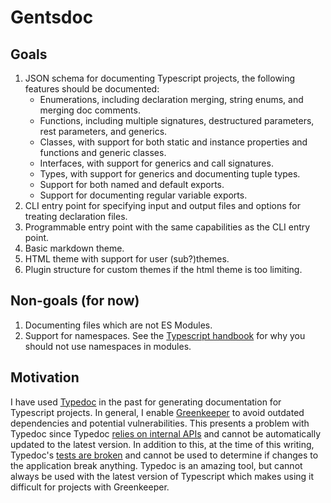 # Gentsdoc

## Goals

1. JSON schema for documenting Typescript projects, the following features should be documented:
    - Enumerations, including declaration merging, string enums, and merging doc comments.
    - Functions, including multiple signatures, destructured parameters, rest parameters, and generics.
    - Classes, with support for both static and instance properties and functions and generic classes.
    - Interfaces, with support for generics and call signatures.
    - Types, with support for generics and documenting tuple types.
    - Support for both named and default exports.
    - Support for documenting regular variable exports.
1. CLI entry point for specifying input and output files and options for treating declaration files.
1. Programmable entry point with the same capabilities as the CLI entry point.
1. Basic markdown theme.
1. HTML theme with support for user (sub?)themes.
1. Plugin structure for custom themes if the html theme is too limiting.

## Non-goals (for now)

1. Documenting files which are not ES Modules.
1. Support for namespaces. See the [Typescript handbook](https://www.typescriptlang.org/docs/handbook/modules.html#do-not-use-namespaces-in-modules) for why you should not use namespaces in modules.

## Motivation

I have used [Typedoc](https://github.com/TypeStrong/typedoc) in the past for generating documentation for Typescript projects. In general, I enable [Greenkeeper](https://greenkeeper.io/) to avoid outdated dependencies and potential vulnerabilities. This presents a problem with Typedoc since Typedoc [relies on internal APIs](https://github.com/TypeStrong/typedoc/issues/655#issuecomment-348983162) and cannot be automatically updated to the latest version. In addition to this, at the time of this writing, Typedoc's [tests are broken](https://github.com/TypeStrong/typedoc/issues/616) and cannot be used to determine if changes to the application break anything. Typedoc is an amazing tool, but cannot always be used with the latest version of Typescript which makes using it difficult for projects with Greenkeeper.
